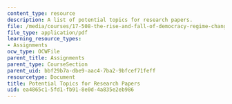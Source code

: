 ```yaml
---
content_type: resource
description: A list of potential topics for research papers.
file: /media/courses/17-508-the-rise-and-fall-of-democracy-regime-change-spring-2002/ea4865c15fd1fb918e0d4a835e2eb986_topics.pdf
file_type: application/pdf
learning_resource_types:
- Assignments
ocw_type: OCWFile
parent_title: Assignments
parent_type: CourseSection
parent_uid: bbf29b7a-dbe9-aac4-7ba2-9bfcef71feff
resourcetype: Document
title: Potential Topics for Research Papers
uid: ea4865c1-5fd1-fb91-8e0d-4a835e2eb986
---
```

